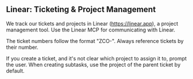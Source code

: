 ## Linear: Ticketing & Project Management

We track our tickets and projects in Linear (https://linear.app), a project management tool. Use the Linear MCP for communicating with Linear.

The ticket numbers follow the format "ZCO-<number>". Always reference tickets by their number.

If you create a ticket, and it's not clear which project to assign it to, prompt the user. When creating subtasks, use the project of the parent ticket by default.
